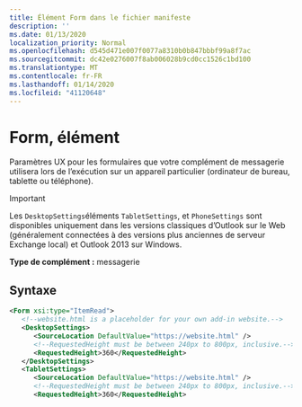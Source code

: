```yaml
---
title: Élément Form dans le fichier manifeste
description: ''
ms.date: 01/13/2020
localization_priority: Normal
ms.openlocfilehash: d545d471e007f0077a8310b0b847bbbf99a8f7ac
ms.sourcegitcommit: dc42e0276007f8ab006028b9cd0cc1526c1bd100
ms.translationtype: MT
ms.contentlocale: fr-FR
ms.lasthandoff: 01/14/2020
ms.locfileid: "41120648"
---
```

# <a name="form-element"></a>Form, élément

Paramètres UX pour les formulaires que votre complément de messagerie utilisera lors de l’exécution sur un appareil particulier (ordinateur de bureau, tablette ou téléphone).

> [!IMPORTANT]
> Les `DesktopSettings`éléments `TabletSettings`, et `PhoneSettings` sont disponibles uniquement dans les versions classiques d’Outlook sur le Web (généralement connectées à des versions plus anciennes de serveur Exchange local) et Outlook 2013 sur Windows.

**Type de complément :** messagerie

## <a name="syntax"></a>Syntaxe

```XML
<Form xsi:type="ItemRead">
   <!--website.html is a placeholder for your own add-in website.-->
   <DesktopSettings>
      <SourceLocation DefaultValue="https://website.html" />
      <!--RequestedHeight must be between 240px to 800px, inclusive.-->
      <RequestedHeight>360</RequestedHeight>
   </DesktopSettings>
   <TabletSettings>
      <SourceLocation DefaultValue="https://website.html" />
      <!--RequestedHeight must be between 240px to 800px, inclusive.-->
      <RequestedHeight>360</RequestedHeight>
   </TabletSettings>
   <PhoneSettings>
      <SourceLocation DefaultValue="https://website.html" />
   </PhoneSettings>
</Form>
```

## <a name="contained-in"></a>Contenu dans

[FormSettings](formsettings.md)


## <a name="can-contain"></a>Peut contenir

|**Élément**|
|:-----|
|[DesktopSettings](desktopsettings.md)|
|[TabletSettings](tabletsettings.md)|
|[PhoneSettings](phonesettings.md)|
